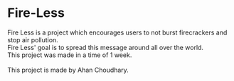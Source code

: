 # Fire-Less
Fire Less is a project which encourages users to not burst firecrackers and stop air pollution.<br />
Fire Less' goal is to spread this message around all over the world.<br />
This project was made in a time of 1 week.<br /><br />
This project is made by Ahan Choudhary.
